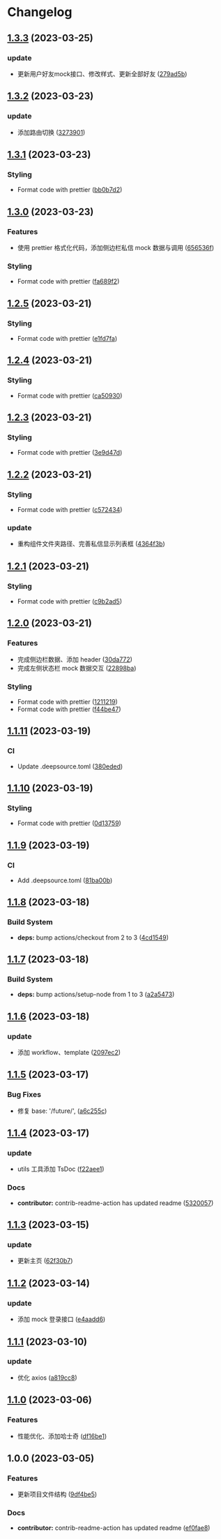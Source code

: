 # Changelog

## [1.3.3](https://github.com/School-of-Website-Engineering/future-front-end/compare/v1.3.2...v1.3.3) (2023-03-25)


### update

* 更新用户好友mock接口、修改样式、更新全部好友 ([279ad5b](https://github.com/School-of-Website-Engineering/future-front-end/commit/279ad5b8f2f65b811792c2c4d4ac9528c4c7ade8))

## [1.3.2](https://github.com/School-of-Website-Engineering/future-front-end/compare/v1.3.1...v1.3.2) (2023-03-23)

### update

-   添加路由切换 ([3273901](https://github.com/School-of-Website-Engineering/future-front-end/commit/32739019e80bf9a07dcac8c8ed694e8b40b8095f))

## [1.3.1](https://github.com/School-of-Website-Engineering/future-front-end/compare/v1.3.0...v1.3.1) (2023-03-23)

### Styling

-   Format code with prettier ([bb0b7d2](https://github.com/School-of-Website-Engineering/future-front-end/commit/bb0b7d2ceed43348ac484fcc5190d78633614cb2))

## [1.3.0](https://github.com/School-of-Website-Engineering/future-front-end/compare/v1.2.5...v1.3.0) (2023-03-23)

### Features

-   使用 prettier 格式化代码，添加侧边栏私信 mock 数据与调用 ([656536f](https://github.com/School-of-Website-Engineering/future-front-end/commit/656536f18695d496ccf9439e55b128bb0a33e02f))

### Styling

-   Format code with prettier ([fa689f2](https://github.com/School-of-Website-Engineering/future-front-end/commit/fa689f2d7f68bac0f1c49846c415fa4d9df74336))

## [1.2.5](https://github.com/School-of-Website-Engineering/future-front-end/compare/v1.2.4...v1.2.5) (2023-03-21)

### Styling

-   Format code with prettier ([e1fd7fa](https://github.com/School-of-Website-Engineering/future-front-end/commit/e1fd7faf252daa9a46600a6954f81325639cf642))

## [1.2.4](https://github.com/School-of-Website-Engineering/future-front-end/compare/v1.2.3...v1.2.4) (2023-03-21)

### Styling

-   Format code with prettier ([ca50930](https://github.com/School-of-Website-Engineering/future-front-end/commit/ca50930e8e7731940e110db1f70ce2b176bb1faa))

## [1.2.3](https://github.com/School-of-Website-Engineering/future-front-end/compare/v1.2.2...v1.2.3) (2023-03-21)

### Styling

-   Format code with prettier ([3e9d47d](https://github.com/School-of-Website-Engineering/future-front-end/commit/3e9d47d5337f5411aaa53b555428e5112eefcb2f))

## [1.2.2](https://github.com/School-of-Website-Engineering/future-front-end/compare/v1.2.1...v1.2.2) (2023-03-21)

### Styling

-   Format code with prettier ([c572434](https://github.com/School-of-Website-Engineering/future-front-end/commit/c5724344951a9dd5c90310a6332aecb2684f5cf1))

### update

-   重构组件文件夹路径、完善私信显示列表框 ([4364f3b](https://github.com/School-of-Website-Engineering/future-front-end/commit/4364f3b5783c74f9d9b2a020350cdc9bdc8ffad2))

## [1.2.1](https://github.com/School-of-Website-Engineering/future-front-end/compare/v1.2.0...v1.2.1) (2023-03-21)

### Styling

-   Format code with prettier ([c9b2ad5](https://github.com/School-of-Website-Engineering/future-front-end/commit/c9b2ad5f4ab97baf0a86b54f7877b8f199936d4a))

## [1.2.0](https://github.com/School-of-Website-Engineering/future-front-end/compare/v1.1.11...v1.2.0) (2023-03-21)

### Features

-   完成侧边栏数据、添加 header ([30da772](https://github.com/School-of-Website-Engineering/future-front-end/commit/30da77212d24b80ae29f5e90d42453f2fd9e80a5))
-   完成左侧状态栏 mock 数据交互 ([22898ba](https://github.com/School-of-Website-Engineering/future-front-end/commit/22898bab78bff0cc2528a8fce1a588b2b3caad9a))

### Styling

-   Format code with prettier ([1211219](https://github.com/School-of-Website-Engineering/future-front-end/commit/1211219af4eb4f5ee146ce2ce2ba1a8295fb1961))
-   Format code with prettier ([f44be47](https://github.com/School-of-Website-Engineering/future-front-end/commit/f44be47b43e18ff876fe06f4e5bf21e89e3b29f5))

## [1.1.11](https://github.com/School-of-Website-Engineering/future-front-end/compare/v1.1.10...v1.1.11) (2023-03-19)

### CI

-   Update .deepsource.toml ([380eded](https://github.com/School-of-Website-Engineering/future-front-end/commit/380eded04d3da30ef2f1112354f195b784f36b91))

## [1.1.10](https://github.com/School-of-Website-Engineering/future-front-end/compare/v1.1.9...v1.1.10) (2023-03-19)

### Styling

-   Format code with prettier ([0d13759](https://github.com/School-of-Website-Engineering/future-front-end/commit/0d13759a69b51e7e0f510aa905da2cccfcd9ec6d))

## [1.1.9](https://github.com/School-of-Website-Engineering/future-front-end/compare/v1.1.8...v1.1.9) (2023-03-19)

### CI

-   Add .deepsource.toml ([81ba00b](https://github.com/School-of-Website-Engineering/future-front-end/commit/81ba00b07148f058705fe100643b5012caa9270d))

## [1.1.8](https://github.com/School-of-Website-Engineering/future-front-end/compare/v1.1.7...v1.1.8) (2023-03-18)

### Build System

-   **deps:** bump actions/checkout from 2 to 3 ([4cd1549](https://github.com/School-of-Website-Engineering/future-front-end/commit/4cd1549c096230f767486573492ef06ab0d03256))

## [1.1.7](https://github.com/School-of-Website-Engineering/future-front-end/compare/v1.1.6...v1.1.7) (2023-03-18)

### Build System

-   **deps:** bump actions/setup-node from 1 to 3 ([a2a5473](https://github.com/School-of-Website-Engineering/future-front-end/commit/a2a5473601345e1d1d5d8c5f9f7a00573f37947c))

## [1.1.6](https://github.com/School-of-Website-Engineering/future-front-end/compare/v1.1.5...v1.1.6) (2023-03-18)

### update

-   添加 workflow、template ([2097ec2](https://github.com/School-of-Website-Engineering/future-front-end/commit/2097ec2312d47be1414070568632414ae2b53424))

## [1.1.5](https://github.com/School-of-Website-Engineering/future-front-end/compare/v1.1.4...v1.1.5) (2023-03-17)

### Bug Fixes

-   修复 base: '/future/', ([a6c255c](https://github.com/School-of-Website-Engineering/future-front-end/commit/a6c255cc7e4ee15fcd0d9c57fce93abc35294729))

## [1.1.4](https://github.com/School-of-Website-Engineering/future-front-end/compare/v1.1.3...v1.1.4) (2023-03-17)

### update

-   utils 工具添加 TsDoc ([f22aee1](https://github.com/School-of-Website-Engineering/future-front-end/commit/f22aee1c353874b40ee3636a0243e42b4f3df70b))

### Docs

-   **contributor:** contrib-readme-action has updated readme ([5320057](https://github.com/School-of-Website-Engineering/future-front-end/commit/5320057b1eb19e1ec8ce526e1999cbba460af8a3))

## [1.1.3](https://github.com/School-of-Website-Engineering/future-front-end/compare/v1.1.2...v1.1.3) (2023-03-15)

### update

-   更新主页 ([62f30b7](https://github.com/School-of-Website-Engineering/future-front-end/commit/62f30b77dd8dbeba665372e62d3be54e7eac14d1))

## [1.1.2](https://github.com/School-of-Website-Engineering/future-front-end/compare/v1.1.1...v1.1.2) (2023-03-14)

### update

-   添加 mock 登录接口 ([e4aadd6](https://github.com/School-of-Website-Engineering/future-front-end/commit/e4aadd6593ceee4907da5f38ac3dc0ed6109bbb7))

## [1.1.1](https://github.com/School-of-Website-Engineering/future-front-end/compare/v1.1.0...v1.1.1) (2023-03-10)

### update

-   优化 axios ([a819cc8](https://github.com/School-of-Website-Engineering/future-front-end/commit/a819cc8c44d778ac19e4452a1489c24f338ba014))

## [1.1.0](https://github.com/School-of-Website-Engineering/future-front-end/compare/v1.0.0...v1.1.0) (2023-03-06)

### Features

-   性能优化、添加哈士奇 ([df16be1](https://github.com/School-of-Website-Engineering/future-front-end/commit/df16be13859aaef6621940409cb34315c30c42e3))

## 1.0.0 (2023-03-05)

### Features

-   更新项目文件结构 ([9df4be5](https://github.com/School-of-Website-Engineering/future-front-end/commit/9df4be54fa1552d936785eba38037fff74730728))

### Docs

-   **contributor:** contrib-readme-action has updated readme ([ef0fae8](https://github.com/School-of-Website-Engineering/future-front-end/commit/ef0fae89b7200c7ec4f4d4f69be90e307c87d9bd))
